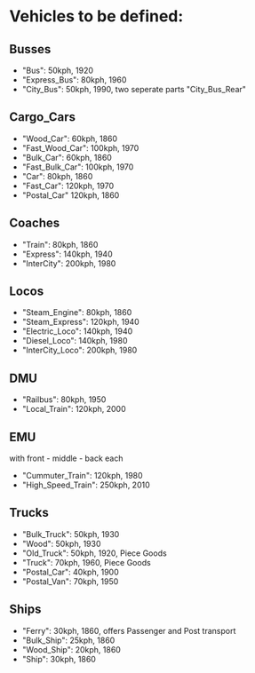 # Vehicles to be defined:

## Busses

- "Bus": 50kph, 1920
- "Express_Bus": 80kph, 1960
- "City_Bus": 50kph, 1990, two seperate parts "City_Bus_Rear"

## Cargo_Cars

- "Wood_Car": 60kph, 1860
- "Fast_Wood_Car": 100kph, 1970
- "Bulk_Car": 60kph, 1860
- "Fast_Bulk_Car": 100kph, 1970
- "Car": 80kph, 1860
- "Fast_Car": 120kph, 1970
- "Postal_Car" 120kph, 1860


## Coaches

- "Train": 80kph, 1860
- "Express": 140kph, 1940
- "InterCity": 200kph, 1980

## Locos

- "Steam_Engine": 80kph, 1860
- "Steam_Express": 120kph, 1940
- "Electric_Loco": 140kph, 1940
- "Diesel_Loco": 140kph, 1980
- "InterCity_Loco": 200kph, 1980


## DMU
- "Railbus": 80kph, 1950
- "Local_Train": 120kph, 2000


## EMU

with front - middle - back each
- "Cummuter_Train": 120kph, 1980
- "High_Speed_Train": 250kph, 2010

## Trucks

- "Bulk_Truck": 50kph, 1930
- "Wood": 50kph, 1930
- "Old_Truck": 50kph, 1920, Piece Goods
- "Truck": 70kph, 1960, Piece Goods
- "Postal_Car": 40kph, 1900
- "Postal_Van": 70kph, 1950


## Ships
- "Ferry": 30kph, 1860, offers Passenger and Post transport
- "Bulk_Ship": 25kph, 1860
- "Wood_Ship": 20kph, 1860
- "Ship": 30kph, 1860